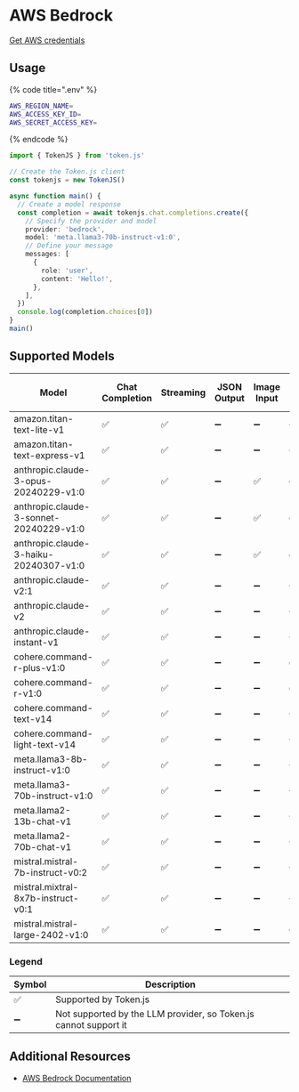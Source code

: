 # AWS Bedrock

[Get AWS credentials](https://aws.amazon.com/console/)

## Usage

{% code title=".env" %}
```bash
AWS_REGION_NAME=
AWS_ACCESS_KEY_ID=
AWS_SECRET_ACCESS_KEY=
```
{% endcode %}

```typescript
import { TokenJS } from 'token.js'

// Create the Token.js client
const tokenjs = new TokenJS()

async function main() {
  // Create a model response
  const completion = await tokenjs.chat.completions.create({
    // Specify the provider and model
    provider: 'bedrock',
    model: 'meta.llama3-70b-instruct-v1:0',
    // Define your message
    messages: [
      {
        role: 'user',
        content: 'Hello!',
      },
    ],
  })
  console.log(completion.choices[0])
}
main()
```

<!-- compatibility -->
## Supported Models

| Model                                   | Chat Completion | Streaming | JSON Output | Image Input | Function Calling | N > 1 |
| --------------------------------------- | --------------- | --------- | ----------- | ----------- | ---------------- | ----- |
| amazon.titan-text-lite-v1               | ✅               | ✅         | ➖           | ➖           | ➖                | ➖     |
| amazon.titan-text-express-v1            | ✅               | ✅         | ➖           | ➖           | ➖                | ➖     |
| anthropic.claude-3-opus-20240229-v1:0   | ✅               | ✅         | ➖           | ✅           | ✅                | ➖     |
| anthropic.claude-3-sonnet-20240229-v1:0 | ✅               | ✅         | ➖           | ✅           | ✅                | ➖     |
| anthropic.claude-3-haiku-20240307-v1:0  | ✅               | ✅         | ➖           | ✅           | ✅                | ➖     |
| anthropic.claude-v2:1                   | ✅               | ✅         | ➖           | ➖           | ➖                | ➖     |
| anthropic.claude-v2                     | ✅               | ✅         | ➖           | ➖           | ➖                | ➖     |
| anthropic.claude-instant-v1             | ✅               | ✅         | ➖           | ➖           | ➖                | ➖     |
| cohere.command-r-plus-v1:0              | ✅               | ✅         | ➖           | ➖           | ✅                | ➖     |
| cohere.command-r-v1:0                   | ✅               | ✅         | ➖           | ➖           | ✅                | ➖     |
| cohere.command-text-v14                 | ✅               | ✅         | ➖           | ➖           | ➖                | ➖     |
| cohere.command-light-text-v14           | ✅               | ✅         | ➖           | ➖           | ➖                | ➖     |
| meta.llama3-8b-instruct-v1:0            | ✅               | ✅         | ➖           | ➖           | ➖                | ➖     |
| meta.llama3-70b-instruct-v1:0           | ✅               | ✅         | ➖           | ➖           | ➖                | ➖     |
| meta.llama2-13b-chat-v1                 | ✅               | ✅         | ➖           | ➖           | ➖                | ➖     |
| meta.llama2-70b-chat-v1                 | ✅               | ✅         | ➖           | ➖           | ➖                | ➖     |
| mistral.mistral-7b-instruct-v0:2        | ✅               | ✅         | ➖           | ➖           | ➖                | ➖     |
| mistral.mixtral-8x7b-instruct-v0:1      | ✅               | ✅         | ➖           | ➖           | ➖                | ➖     |
| mistral.mistral-large-2402-v1:0         | ✅               | ✅         | ➖           | ➖           | ✅                | ➖     |

### Legend
| Symbol             | Description                           |
|--------------------|---------------------------------------|
| :white_check_mark: | Supported by Token.js                 |
| :heavy_minus_sign: | Not supported by the LLM provider, so Token.js cannot support it     |
<!-- end compatibility -->

## Additional Resources

* [AWS Bedrock Documentation](https://docs.aws.amazon.com/bedrock/)
